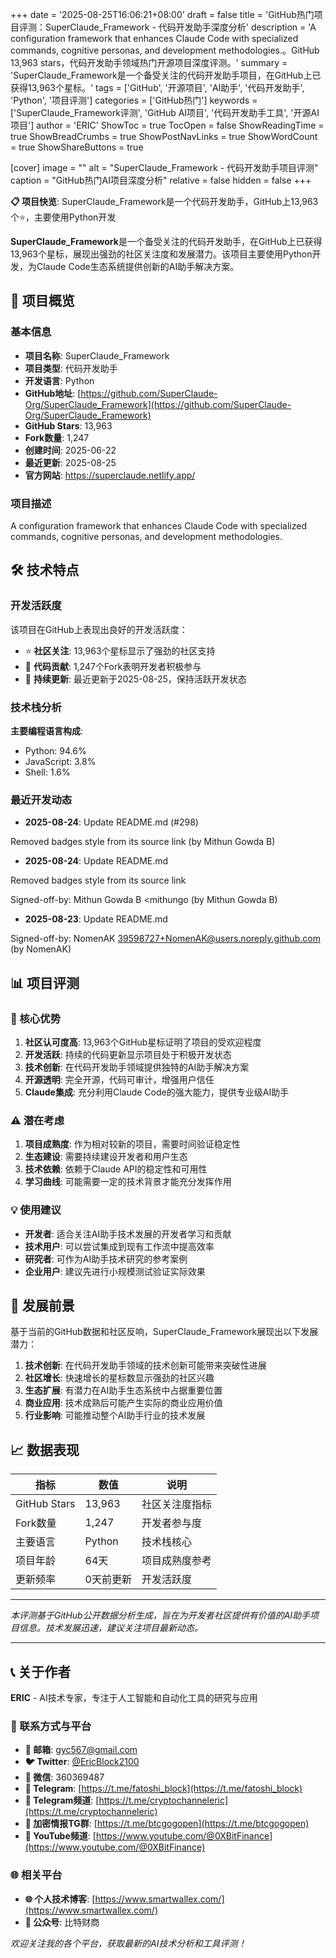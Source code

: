 +++
date = '2025-08-25T16:06:21+08:00'
draft = false
title = 'GitHub热门项目评测：SuperClaude_Framework - 代码开发助手深度分析'
description = 'A configuration framework that enhances Claude Code with specialized commands, cognitive personas, and development methodologies.。GitHub 13,963 stars，代码开发助手领域热门开源项目深度评测。'
summary = 'SuperClaude_Framework是一个备受关注的代码开发助手项目，在GitHub上已获得13,963个星标。'
tags = ['GitHub', '开源项目', 'AI助手', '代码开发助手', 'Python', '项目评测']
categories = ['GitHub热门']
keywords = ['SuperClaude_Framework评测', 'GitHub AI项目', '代码开发助手工具', '开源AI项目']
author = 'ERIC'
ShowToc = true
TocOpen = false
ShowReadingTime = true
ShowBreadCrumbs = true
ShowPostNavLinks = true
ShowWordCount = true
ShowShareButtons = true

[cover]
image = ""
alt = "SuperClaude_Framework - 代码开发助手项目评测"
caption = "GitHub热门AI项目深度分析"
relative = false
hidden = false
+++

**📋 项目快览**: SuperClaude_Framework是一个代码开发助手，GitHub上13,963个⭐，主要使用Python开发

**SuperClaude_Framework**是一个备受关注的代码开发助手，在GitHub上已获得13,963个星标，展现出强劲的社区关注度和发展潜力。该项目主要使用Python开发，为Claude Code生态系统提供创新的AI助手解决方案。

## 🎯 项目概览

### 基本信息
- **项目名称**: SuperClaude_Framework
- **项目类型**: 代码开发助手
- **开发语言**: Python
- **GitHub地址**: [https://github.com/SuperClaude-Org/SuperClaude_Framework](https://github.com/SuperClaude-Org/SuperClaude_Framework)
- **GitHub Stars**: 13,963
- **Fork数量**: 1,247
- **创建时间**: 2025-06-22
- **最近更新**: 2025-08-25
- **官方网站**: https://superclaude.netlify.app/

### 项目描述
A configuration framework that enhances Claude Code with specialized commands, cognitive personas, and development methodologies.

## 🛠️ 技术特点

### 开发活跃度
该项目在GitHub上表现出良好的开发活跃度：
- ⭐ **社区关注**: 13,963个星标显示了强劲的社区支持
- 🔄 **代码贡献**: 1,247个Fork表明开发者积极参与
- 📅 **持续更新**: 最近更新于2025-08-25，保持活跃开发状态

### 技术栈分析

**主要编程语言构成**:
- Python: 94.6%
- JavaScript: 3.8%
- Shell: 1.6%


### 最近开发动态
- **2025-08-24**: Update README.md (#298)

Removed badges style from its source link (by Mithun Gowda B)
- **2025-08-24**: Update README.md

Removed badges style from its source link

Signed-off-by: Mithun Gowda B <mithungo (by Mithun Gowda B)
- **2025-08-23**: Update README.md

Signed-off-by: NomenAK <39598727+NomenAK@users.noreply.github.com> (by NomenAK)


## 📊 项目评测

### 🎯 核心优势
1. **社区认可度高**: 13,963个GitHub星标证明了项目的受欢迎程度
2. **开发活跃**: 持续的代码更新显示项目处于积极开发状态
3. **技术创新**: 在代码开发助手领域提供独特的AI助手解决方案
4. **开源透明**: 完全开源，代码可审计，增强用户信任
5. **Claude集成**: 充分利用Claude Code的强大能力，提供专业级AI助手

### ⚠️ 潜在考虑
1. **项目成熟度**: 作为相对较新的项目，需要时间验证稳定性
2. **生态建设**: 需要持续建设开发者和用户生态
3. **技术依赖**: 依赖于Claude API的稳定性和可用性
4. **学习曲线**: 可能需要一定的技术背景才能充分发挥作用

### 💡 使用建议
- **开发者**: 适合关注AI助手技术发展的开发者学习和贡献
- **技术用户**: 可以尝试集成到现有工作流中提高效率
- **研究者**: 可作为AI助手技术研究的参考案例
- **企业用户**: 建议先进行小规模测试验证实际效果

## 🔮 发展前景

基于当前的GitHub数据和社区反响，SuperClaude_Framework展现出以下发展潜力：

1. **技术创新**: 在代码开发助手领域的技术创新可能带来突破性进展
2. **社区增长**: 快速增长的星标数显示强劲的社区兴趣
3. **生态扩展**: 有潜力在AI助手生态系统中占据重要位置
4. **商业应用**: 技术成熟后可能产生实际的商业应用价值
5. **行业影响**: 可能推动整个AI助手行业的技术发展

## 📈 数据表现

| 指标 | 数值 | 说明 |
|------|------|------|
| GitHub Stars | 13,963 | 社区关注度指标 |
| Fork数量 | 1,247 | 开发者参与度 |
| 主要语言 | Python | 技术栈核心 |
| 项目年龄 | 64天 | 项目成熟度参考 |
| 更新频率 | 0天前更新 | 开发活跃度 |

---

*本评测基于GitHub公开数据分析生成，旨在为开发者社区提供有价值的AI助手项目信息。技术发展迅速，建议关注项目最新动态。*

---

## 📞 关于作者

**ERIC** - AI技术专家，专注于人工智能和自动化工具的研究与应用

### 🔗 联系方式与平台

- **📧 邮箱**: [gyc567@gmail.com](mailto:gyc567@gmail.com)
- **🐦 Twitter**: [@EricBlock2100](https://twitter.com/EricBlock2100)
- **💬 微信**: 360369487
- **📱 Telegram**: [https://t.me/fatoshi_block](https://t.me/fatoshi_block)
- **📢 Telegram频道**: [https://t.me/cryptochanneleric](https://t.me/cryptochanneleric)
- **👥 加密情报TG群**: [https://t.me/btcgogopen](https://t.me/btcgogopen)
- **🎥 YouTube频道**: [https://www.youtube.com/@0XBitFinance](https://www.youtube.com/@0XBitFinance)

### 🌐 相关平台

- **🌐 个人技术博客**: [https://www.smartwallex.com/](https://www.smartwallex.com/)
- **📖 公众号**: 比特财商

*欢迎关注我的各个平台，获取最新的AI技术分析和工具评测！*
